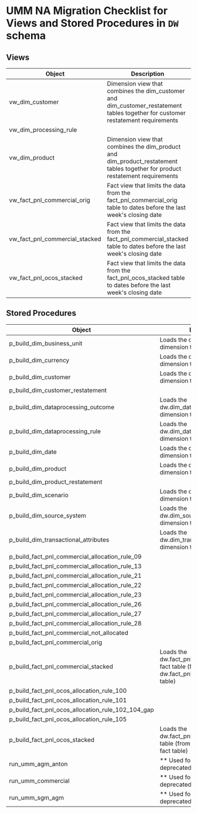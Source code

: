 # UMM NA Migration Checklist for Views and Stored Procedures in `DW` schema

## Views

| Object                             | Description                                                                                                                         |
| ---------------------------------- | ----------------------------------------------------------------------------------------------------------------------------------- |
| vw\_dim\_customer                  | Dimension view that combines the dim\_customer and dim\_customer\_restatement tables together for customer restatement requirements |
| vw\_dim\_processing\_rule          |                                                                                                                                     |
| vw\_dim\_product                   | Dimension view that combines the dim\_product and dim\_product\_restatement tables together for product restatement requirements    |
| vw\_fact\_pnl\_commercial\_orig    | Fact view that limits the data from the fact\_pnl\_commercial\_orig table to dates before the last week's closing date              |
| vw\_fact\_pnl\_commercial\_stacked | Fact view that limits the data from the fact\_pnl\_commercial\_stacked table to dates before the last week's closing date           |
| vw\_fact\_pnl\_ocos\_stacked       | Fact view that limits the data from the fact\_pnl\_ocos\_stacked table to dates before the last week's closing date                 |

## Stored Procedures

| Object                                                     | Description                                                                                           |
| ---------------------------------------------------------- | ----------------------------------------------------------------------------------------------------- |
| p\_build\_dim\_business\_unit                              | Loads the dw.dim\_business\_unit dimension table                                                      |
| p\_build\_dim\_currency                                    | Loads the dw.dim\_currency dimension table                                                            |
| p\_build\_dim\_customer                                    | Loads the dw.dim\_customer dimension table                                                            |
| p\_build\_dim\_customer\_restatement                       |                                                                                                       |
| p\_build\_dim\_dataprocessing\_outcome                     | Loads the dw.dim\_dataprocessing\_outcome dimension table                                             |
| p\_build\_dim\_dataprocessing\_rule                        | Loads the dw.dim\_dataprocessing\_rule dimension table                                                |
| p\_build\_dim\_date                                        | Loads the dw.dim\_date dimension table                                                                |
| p\_build\_dim\_product                                     | Loads the dw.dim\_product dimension table                                                             |
| p\_build\_dim\_product\_restatement                        |                                                                                                       |
| p\_build\_dim\_scenario                                    | Loads the dw.dim\_scenario dimension table                                                            |
| p\_build\_dim\_source\_system                              | Loads the dw.dim\_source\_system dimension table                                                      |
| p\_build\_dim\_transactional\_attributes                   | Loads the dw.dim\_transactional\_attributes dimension table                                           |
| p\_build\_fact\_pnl\_commercial\_allocation\_rule\_09      |                                                                                                       |
| p\_build\_fact\_pnl\_commercial\_allocation\_rule\_13      |                                                                                                       |
| p\_build\_fact\_pnl\_commercial\_allocation\_rule\_21      |                                                                                                       |
| p\_build\_fact\_pnl\_commercial\_allocation\_rule\_22      |                                                                                                       |
| p\_build\_fact\_pnl\_commercial\_allocation\_rule\_23      |                                                                                                       |
| p\_build\_fact\_pnl\_commercial\_allocation\_rule\_26      |                                                                                                       |
| p\_build\_fact\_pnl\_commercial\_allocation\_rule\_27      |                                                                                                       |
| p\_build\_fact\_pnl\_commercial\_allocation\_rule\_28      |                                                                                                       |
| p\_build\_fact\_pnl\_commercial\_not\_allocated            |                                                                                                       |
| p\_build\_fact\_pnl\_commercial\_orig                      |                                                                                                       |
| p\_build\_fact\_pnl\_commercial\_stacked                   | Loads the dw.fact\_pnl\_commercial\_stacked fact table (from the dw.fact\_pnl\_commercial fact table) |
| p\_build\_fact\_pnl\_ocos\_allocation\_rule\_100           |                                                                                                       |
| p\_build\_fact\_pnl\_ocos\_allocation\_rule\_101           |                                                                                                       |
| p\_build\_fact\_pnl\_ocos\_allocation\_rule\_102\_104\_gap |                                                                                                       |
| p\_build\_fact\_pnl\_ocos\_allocation\_rule\_105           |                                                                                                       |
| p\_build\_fact\_pnl\_ocos\_stacked                         | Loads the dw.fact\_pnl\_ocos\_stacked fact table (from the dw.fact\_pnl\_ocos fact table)             |
| run\_umm\_agm\_anton                                       | \*\* Used for testing; should be deprecated \*\*                                                      |
| run\_umm\_commercial                                       | \*\* Used for testing; should be deprecated \*\*                                                      |
| run\_umm\_sgm\_agm                                         | \*\* Used for testing; should be deprecated \*\*                                                      |